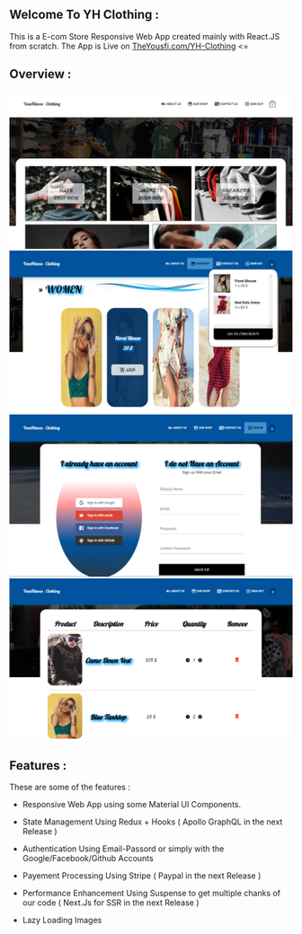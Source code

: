 ## Welcome To YH Clothing :

This is a E-com Store Responsive Web App created mainly with React.JS from scratch.
The App is Live on [TheYousfi.com/YH-Clothing](http://www.theyousfi.com/YH-Clothing/) <=

## Overview :

![](client/src/assets/ReadMe.Images/YH-1.png)
![](client/src/assets/ReadMe.Images/YH-3.png)
![](client/src/assets/ReadMe.Images/YH-4.png)
![](client/src/assets/ReadMe.Images/YH-5.png)

## Features :

These are some of the features :

* Responsive Web App using some Material UI Components.

* State Management Using Redux + Hooks ( Apollo GraphQL in the next Release )

* Authentication Using Email-Passord or simply with the Google/Facebook/Github Accounts

* Payement Processing Using Stripe ( Paypal in the next Release )

* Performance Enhancement Using Suspense to get multiple chanks of our code ( Next.Js for SSR in the next Release )

* Lazy Loading Images 

